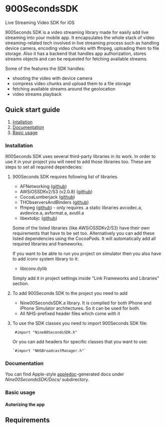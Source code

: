 # 900SecondsSDK
Live Streaming Video SDK for iOS

900Seconds SDK is a video streaming library made for easily add live streaming into your mobile app. It encapsulates the whole stack of video streaming-related tech involved in live streaming process such as handling device camera, encoding video chunks with ffmpeg, uploading them to file storage. Also it has a backend that handles app authorization, stores streams objects and can be requested for fetching available streams.

Some of the features the SDK handles:
- shooting the video with device camera
- compress video chunks and upload them to a file storage
- fetching available streams around the geolocation
- video streams playback

## Quick start guide
1. [Intallation](md_installation)
2. [Documentation](md_documetation)
3. [Basic usage](md_basic_usage)

### <a name="md_installation"></a>Installation ###
900Seconds SDK uses several third-party libraries in its work. In order to use it in your project you will need to add those libraries too.
These are steps to set all required dependecies:

1. 900Seconds SDK requires following list of libraries

    - AFNetworking ([github](https://github.com/AFNetworking/AFNetworking "Link to the project on GitHub"))
    - AWSiOSSDKv2/S3 (v2.0.8) ([github](https://github.com/aws/aws-sdk-ios "Link to the project on GitHub"))
    - CocoaLumberjack ([github](https://github.com/CocoaLumberjack/CocoaLumberjack "Link to the project on GitHub"))
    - THObserversAndBinders ([github](https://github.com/th-in-gs/THObserversAndBinders "Link to the project on GitHub"))
    - ffmpeg ([github](https://github.com/FFmpeg/FFmpeg "Link to the project on GitHub")) - only requires .a static libraries avcodec.a, avdevice.a, avformat.a, avutil.a
    - libextobjc ([github](https://github.com/jspahrsummers/libextobjc "Link to the project on GitHub"))

   Some of the listed libraries (like AWSiOSSDKv2/S3) have their own requirements that have to be set too. Alternatively you can add these listed dependencies using the CocoaPods. It will automatically add all required libraries and frameworks.

   If you want to be able to run you project on simulator then you also have to add iconv system library to it:
    - libiconv.dylib
   
   Simply add it in project settings inside "Link Frameworks and Libraries" section.

2. To add 900Seconds SDK to the project you need to add
    - Nine00SecondsSDK.a library. It is compiled for both iPhone and iPhone Simulator architectures. So it can be used for both.
    - All NHS-prefixed header files which come with it

3. To use the SDK classes you need to import 900Seconds SDK file:

      ` #import "Nine00SecondsSDK.h"`

   Or you can add headers for specific classes that you want to use:

       `#import "NHSBroadcastManager.h"`

### <a name="md_documetation"></a>Documentation ###
You can find Apple-style [appledoc](https://github.com/tomaz/appledoc)-generated docs under *Nine00SecondsSDK/Docs/* subdirectory.

### <a name="md_basic_usage"></a>Basic usage ###
#### Autorizing the app

## Requirements
